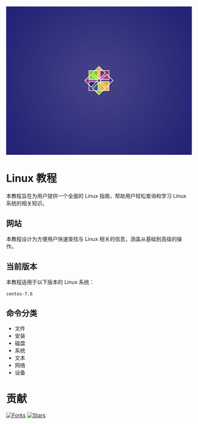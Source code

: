 



![linux](assets/centos.jpg)

# Linux 教程
本教程旨在为用户提供一个全面的 Linux 指南，帮助用户轻松查询和学习 Linux 系统的相关知识。

## 网站
本教程设计为方便用户快速查找与 Linux 相关的信息，涵盖从基础到高级的操作。


## 当前版本
本教程适用于以下版本的 Linux 系统：

```text
centos-7.6
```

## 命令分类
- 文件
- 安装
- 磁盘
- 系统
- 文本
- 网络
- 设备

# 贡献   
[![Forks](https://img.shields.io/github/forks/yangwan-cw/linux-env)](https://github.com/yangwan-cw/linux-env/network/members)
[![Stars](https://img.shields.io/github/stars/yangwan-cw/linux-env)](https://github.com/yangwan-cw/linux-env/stargazers)
